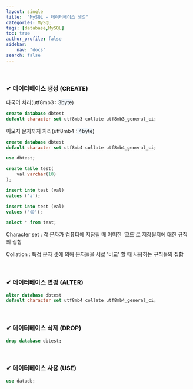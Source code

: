 ```yaml
---
layout: single
title:  "MySQL - 데이터베이스 생성"
categories: MySQL
tags: [database,MySQL]
toc: true
author_profile: false
sidebar:
    nav: "docs"
search: false
---
```


<br>

### ✔ 데이터베이스 생성 (CREATE)

다국어 처리(utf8mb3 : <span style ="background-color:#f1f8ff">3byte</span>)

``` sql
create database dbtest
default character set utf8mb3 collate utf8mb3_general_ci;
```

이모지 문자까지 처리(utf8mb4 :<span style ="background-color:#f1f8ff"> 4byte</span>)

``` sql
create database dbtest
default character set utf8mb4 collate utf8mb4_general_ci;

use dbtest;

create table test(
	val varchar(10)
);

insert into test (val)
values ('a');

insert into test (val)
values ('😊');

select * from test;
```

Character set : 각 문자가 컴퓨터에 저장될 때 어떠한 '코드'로 저장될지에 대한 규칙의 집합

Collation : 특정 문자 셋에 의해 문자들을 서로 '비교' 할 때 사용하는 규칙들의 집합

<br>

### ✔ 데이터베이스 변경 (ALTER)

``` sql
alter database dbtest
default character set utf8mb4 collate utf8mb4_general_ci;
```

<br>

### ✔ 데이터베이스 삭제 (DROP)

``` sql
drop database dbtest;
```

<br>

### ✔ 데이터베이스 사용 (USE)

``` sql
use datadb;
```
